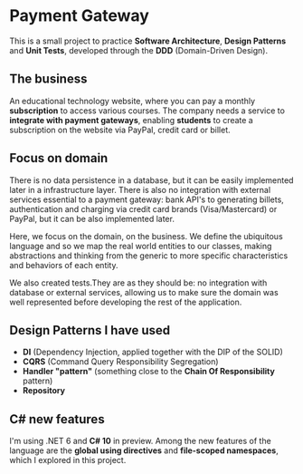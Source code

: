 # Payment Gateway 

This is a small project to practice **Software Architecture**, **Design Patterns** and **Unit Tests**, developed
through the **DDD** (Domain-Driven Design).

## The business

An educational technology website, where you can pay a monthly **subscription** to access various courses.
The company needs a service to **integrate with payment gateways**, enabling **students** to create a subscription 
on the website via PayPal, credit card or billet.

## Focus on domain

There is no data persistence in a database, but it can be easily implemented later in a infrastructure layer. There is also no integration with external services essential to a payment gateway: bank API's to generating billets, authentication and charging via credit card brands (Visa/Mastercard) or PayPal, but it can be also implemented later.

Here, we focus on the domain, on the business. We define the ubiquitous language and so we map the real world entities to
our classes, making abstractions and thinking from the generic to more specific characteristics and behaviors of each entity. 

We also created tests.They are as they should be: no integration with 
database or external services, allowing us to make sure the domain was well represented before developing the rest of the 
application.

## Design Patterns I have used

- **DI** (Dependency Injection, applied together with the DIP of the SOLID)
- **CQRS** (Command Query Responsibility Segregation)
- **Handler "pattern"** (something close to the **Chain Of Responsibility** pattern)
- **Repository**

## C# new features 

I'm using .NET 6 and **C# 10** in preview. Among the new features of the language are the
**global using directives** and **file-scoped namespaces**, which I explored in this project.





